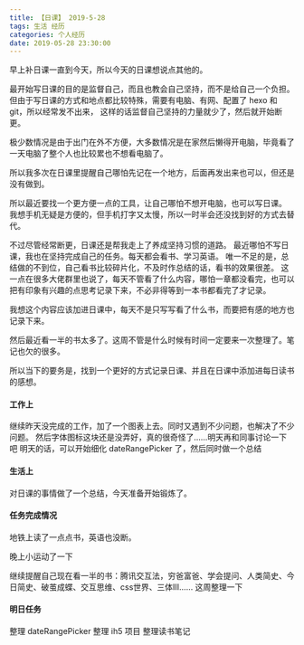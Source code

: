 ```yaml
---
title: 【日课】 2019-5-28
tags: 生活 经历
categories: 个人经历
date: 2019-05-28 23:30:00
---
```


早上补日课一直到今天，所以今天的日课想说点其他的。

最开始写日课的目的是监督自己，而且也教会自己坚持，而不是给自己一个负担。
但由于写日课的方式和地点都比较特殊，需要有电脑、有网、配置了 hexo 和 git，所以经常发不出来，
这样的话监督自己坚持的力量就少了，然后就开始断更。

极少数情况是由于出门在外不方便，大多数情况是在家然后懒得开电脑，毕竟看了一天电脑了整个人也比较累也不想看电脑了。

所以我多次在日课里提醒自己哪怕先记在一个地方，后面再发出来也可以，但还是没有做到。

所以最近要找一个更方便一点的工具，让自己哪怕不想开电脑，也可以写日课。
我想手机无疑是方便的，但手机打字又太慢，所以一时半会还没找到好的方式去替代。

不过尽管经常断更，日课还是帮我走上了养成坚持习惯的道路。
最近哪怕不写日课，我也在坚持完成自己的任务。每天都会看书、学习英语。
唯一不足的是，总结做的不到位，自己看书比较碎片化，不及时作总结的话，看书的效果很差。
这一点在很多大佬群里也说了，每天不管看了什么内容，哪怕一章都没看完，也可以把有印象有兴趣的点思考记录下来，不必非得等到一本书都看完了才记录。

我想这个内容应该加进日课中，每天不是只写写看了什么书，而要把有感的地方也记录下来。

然后最近看一半的书太多了。这周不管是什么时候有时间一定要来一次整理了。笔记也欠的很多。

所以当下的要务是，找到一个更好的方式记录日课、并且在日课中添加进每日读书的感想。

#### 工作上

继续昨天没完成的工作，加了一个图表上去。同时又遇到不少问题，也解决了不少问题。
然后字体图标这块还是没弄好，真的很奇怪了……明天再和同事讨论一下吧
明天的话，可以开始细化 dateRangePicker 了，然后同时做一个总结

#### 生活上

对日课的事情做了一个总结，今天准备开始锻炼了。

#### 任务完成情况

地铁上读了一点点书，英语也没断。

晚上小运动了一下

继续提醒自己现在看一半的书：腾讯交互法，穷爸富爸、学会提问、人类简史、今日简史、破茧成蝶、交互思维、css世界、三体Ⅲ……
这周整理一下

#### 明日任务
整理 dateRangePicker
整理 ih5 项目
整理读书笔记
